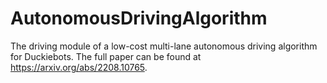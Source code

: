 # AutonomousDrivingAlgorithm
The driving module of a low-cost multi-lane autonomous driving algorithm for Duckiebots. The full paper can be found at https://arxiv.org/abs/2208.10765.
